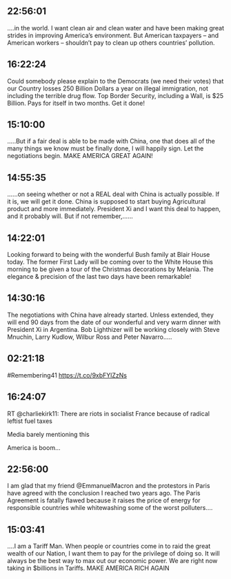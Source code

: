 ## 22:56:01
....in the world. I want clean air and clean water and have been making great strides in improving America’s environment. But American taxpayers – and American workers – shouldn’t pay to clean up others countries’ pollution.
## 16:22:24
Could somebody please explain to the Democrats (we need their votes) that our Country losses 250 Billion Dollars a year on illegal immigration, not including the terrible drug flow. Top Border Security, including a Wall, is $25 Billion. Pays for itself in two months. Get it done!
## 15:10:00
.....But if a fair deal is able to be made with China, one that does all of the many things we know must be finally done, I will happily sign. Let the negotiations begin. MAKE AMERICA GREAT AGAIN!
## 14:55:35
......on seeing whether or not a REAL deal with China is actually possible. If it is, we will get it done. China is supposed to start buying Agricultural product and more immediately. President Xi and I want this deal to happen, and it probably will. But if not remember,......
## 14:22:01
Looking forward to being with the wonderful Bush family at Blair House today. The former First Lady will be coming over to the White House this morning to be given a tour of the Christmas decorations by Melania. The elegance &amp; precision of the last two days have been remarkable!
## 14:30:16
The negotiations with China have already started. Unless extended, they will end 90 days from the date of our wonderful and very warm dinner with President Xi in Argentina. Bob Lighthizer will be working closely with Steve Mnuchin, Larry Kudlow, Wilbur Ross and Peter Navarro.....
## 02:21:18
#Remembering41 https://t.co/9xbFYlZzNs
## 16:24:07
RT @charliekirk11: There are riots in socialist France because of radical leftist fuel taxes

Media barely mentioning this

America is boom…
## 22:56:00
I am glad that my friend @EmmanuelMacron and the protestors in Paris have agreed with the conclusion I reached two years ago. The Paris Agreement is fatally flawed because it raises the price of energy for responsible countries while whitewashing some of the worst polluters....
## 15:03:41
....I am a Tariff Man. When people or countries come in to raid the great wealth of our Nation, I want them to pay for the privilege of doing so. It will always be the best way to max out our economic power. We are right now taking in $billions in Tariffs. MAKE AMERICA RICH AGAIN
